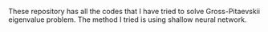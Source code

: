 These repository has all the codes that I have tried to solve Gross-Pitaevskii eigenvalue problem. The method I tried is using shallow neural network.
